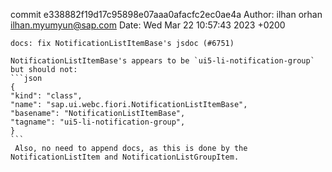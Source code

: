 commit e338882f19d17c95898e07aaa0afacfc2ec0ae4a
Author: ilhan orhan <ilhan.myumyun@sap.com>
Date:   Wed Mar 22 10:57:43 2023 +0200

    docs: fix NotificationListItemBase's jsdoc (#6751)
    
    NotificationListItemBase's appears to be `ui5-li-notification-group` but should not:
    ```json
    {
    "kind": "class",
    "name": "sap.ui.webc.fiori.NotificationListItemBase",
    "basename": "NotificationListItemBase",
    "tagname": "ui5-li-notification-group",
    }
    ```
     Also, no need to append docs, as this is done by the NotificationListItem and NotificationListGroupItem.
